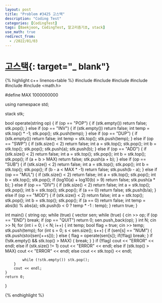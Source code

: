 ```yaml
---
layout: post
title: "Problem #3425 고스택"
description: "Coding Test"
categories: [CodingTest]
tags: [Baekjoon, CodingTest, 알고리즘기초, stack]
use_math: true
redirect_from:
  - /2022/01/03
---
```


# [고스택](https://www.acmicpc.net/problem/3425){: target="_ blank"}

{% highlight c++ linenos=table %} 
#include <iostream>
#include <algorithm>
#include <stack>
#include <string>
#include <vector>
#include <math.h>

#define MAX 1000000000

using namespace std;

stack<int> stk;

bool operate(string op) {
    if (op == "POP") {
        if (stk.empty()) return false;
        stk.pop();
    }
    else if (op == "INV") {
        if (stk.empty()) return false;
        int temp = stk.top() * -1; stk.pop();
        stk.push(temp);
    }
    else if (op == "DUP") {
        if (stk.empty()) return false;
        int temp = stk.top();
        stk.push(temp);
    }
    else if (op == "SWP") {
        if (stk.size() < 2) return false;
        int a = stk.top(); stk.pop();
        int b = stk.top(); stk.pop();
        stk.push(a);
        stk.push(b);
    }
    else if (op == "ADD") {
        if (stk.size() < 2) return false;
        int a = stk.top(); stk.pop();
        int b = stk.top(); stk.pop();
        if (a + b > MAX) return false;
        stk.push(a + b);
    }
    else if (op == "SUB") {
        if (stk.size() < 2) return false;
        int a = stk.top(); stk.pop();
        int b = stk.top(); stk.pop();
        if (b - a < MAX * -1) return false;
        stk.push(b - a);
    }
    else if (op == "MUL") {
        if (stk.size() < 2) return false;
        int a = stk.top(); stk.pop();
        int b = stk.top(); stk.pop();
        if (log10(a) + log10(b) > 9) return false;
        stk.push(a * b);
    }
    else if (op == "DIV") {
        if (stk.size() < 2) return false;
        int a = stk.top(); stk.pop();
        int b = stk.top(); stk.pop();
        if (a == 0) return false;
        stk.push(b/a);
    }
    else if (op == "MOD") {
        if (stk.size() < 2) return false;
        int a = stk.top(); stk.pop();
        int b = stk.top(); stk.pop();
        if (a == 0) return false;
        int temp = abs(b) % abs(a);
        stk.push(b < 0 ? temp * -1 : temp);
    }
    return true;
}



int main() {
    string op;
    while (true) {
        vector<string> sen;
        while (true) {
            cin >> op;
            if (op == "END") break;
            if (op == "QUIT") return 0;
            sen.push_back(op);
        }
        int N;
        cin >> N;
        for (int i = 0; i < N; i++) {
            int temp;
            bool flag = true;
            cin >> temp;
            stk.push(temp);
            for (int s = 0; s < sen.size(); s++) {
                if (sen[s] == "NUM") {
                    stk.push(stoi(sen[++s]));
                }
                else {
                    flag = operate(sen[s]);
                    if(!flag) break;
                }
                if (!stk.empty() && stk.top() > MAX) {
                    break;
                }
            }
            if (!flag) cout << "ERROR" << endl;
            else if (stk.size() != 1) cout << "ERROR" << endl;
            else if (stk.top() > MAX) cout << "ERROR" << endl;
            else cout << stk.top() << endl;

            while (!stk.empty()) stk.pop();
        }
        cout << endl;
    }
    return 0;
}

{% endhighlight %}
